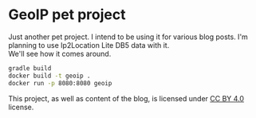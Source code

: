 GeoIP pet project
====

Just another pet project.
I intend to be using it for various blog posts.
I'm planning to use Ip2Location Lite DB5 data with it.  
We'll see how it comes around.

```bash
gradle build
docker build -t geoip .
docker run -p 8080:8080 geoip
``` 

This project, as well as content of the blog, is licensed under [CC BY 4.0](https://creativecommons.org/licenses/by/4.0/) license.